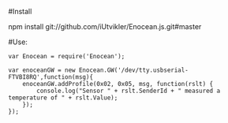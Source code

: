 #Install

npm install git://github.com/iUtvikler/Enocean.js.git#master

#Use:

	var Enocean = require('Enocean');

	var enoceanGW = new Enocean.GW('/dev/tty.usbserial-FTVBI8RQ',function(msg){
  		enoceanGW.addProfile(0x02, 0x05, msg, function(rslt) {
    		console.log("Sensor " + rslt.SenderId + " measured a temperature of " + rslt.Value);
  		});
	});